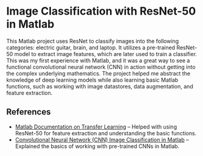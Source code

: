 # Image Classification with ResNet-50 in Matlab  

This Matlab project uses ResNet to classify images into the following categories: electric guitar, brain, and laptop. It utilizes a pre-trained ResNet-50 model to extract image features, which are later used to train a classifier. This was my first experience with Matlab, and it was a great way to see a functional convolutional neural network (CNN) in action without getting into the complex underlying mathematics. The project helped me abstract the knowledge of deep learning models while also learning basic Matlab functions, such as working with image datastores, data augmentation, and feature extraction.  

## References  
- [Matlab Documentation on Transfer Learning](https://www.mathworks.com) – Helped with using ResNet-50 for feature extraction and understanding the basic functions.  
- [Convolutional Neural Network (CNN) Image Classification in Matlab](https://www.youtube.com/watch?v=j8taOvhHcoU) – Explained the basics of working with pre-trained CNNs in Matlab.  
